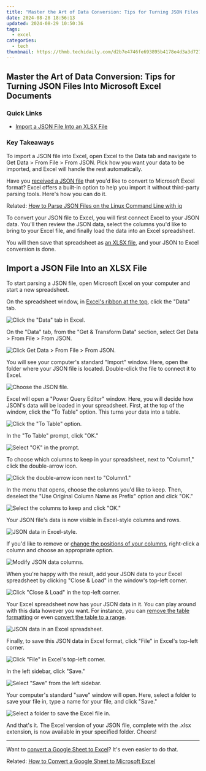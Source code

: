 ```yaml
---
title: "Master the Art of Data Conversion: Tips for Turning JSON Files Into Microsoft Excel Documents"
date: 2024-08-28 18:56:13
updated: 2024-08-29 10:50:36
tags:
  - excel
categories:
  - tech
thumbnail: https://thmb.techidaily.com/d2b7e4746fe693895b4178e4d3a3d7272df65f201ddb10f4f23b159b9a8a8a69.jpg
---
```


## Master the Art of Data Conversion: Tips for Turning JSON Files Into Microsoft Excel Documents

### Quick Links

* [Import a JSON File Into an XLSX File](https://facebook-video-content.techidaily.com/in-2024-professional-photography-meets-social-media-dslr-and-computer-syncopation/)

### Key Takeaways

 To import a JSON file into Excel, open Excel to the Data tab and navigate to Get Data > From File > From JSON. Pick how you want your data to be imported, and Excel will handle the rest automatically.

 Have you [received a JSON file](https://driver-error.techidaily.com/error-eradicated-graphic-driver-installed-flawlessly/) that you'd like to convert to Microsoft Excel format? Excel offers a built-in option to help you import it without third-party parsing tools. Here's how you can do it.

Related: [How to Parse JSON Files on the Linux Command Line with jq](https://driver-error.techidaily.com/error-eradicated-graphic-driver-installed-flawlessly/) 

 To convert your JSON file to Excel, you will first connect Excel to your JSON data. You'll then review the JSON data, select the columns you'd like to bring to your Excel file, and finally load the data into an Excel spreadsheet.

 You will then save that spreadsheet as [an XLSX file](https://ai-vdieo-software.techidaily.com/updated-beyond-quik-exploring-the-best-pc-video-editing-software-for-gopro-users/), and your JSON to Excel conversion is done.

##  Import a JSON File Into an XLSX File

 To start parsing a JSON file, open Microsoft Excel on your computer and start a new spreadsheet.

 On the spreadsheet window, in [Excel's ribbon at the top](https://screen-mirror.techidaily.com/in-2024-how-to-mirror-honor-play-40c-to-mac-drfone-by-drfone-android/), click the "Data" tab.

![Click the "Data" tab in Excel.](https://static1.howtogeekimages.com/wordpress/wp-content/uploads/2021/12/1-excel-data-tab.png) 

 On the "Data" tab, from the "Get & Transform Data" section, select Get Data > From File > From JSON.

![Click Get Data > From File > From JSON.](https://static1.howtogeekimages.com/wordpress/wp-content/uploads/2021/12/2-excel-import-json.png) 

 You will see your computer's standard "Import" window. Here, open the folder where your JSON file is located. Double-click the file to connect it to Excel.

![Choose the JSON file.](https://static1.howtogeekimages.com/wordpress/wp-content/uploads/2021/12/3-select-json-file.png) 

 Excel will open a "Power Query Editor" window. Here, you will decide how JSON's data will be loaded in your spreadsheet. First, at the top of the window, click the "To Table" option. This turns your data into a table.

![Click the "To Table" option.](https://static1.howtogeekimages.com/wordpress/wp-content/uploads/2021/12/4-turn-json-into-table.png) 

 In the "To Table" prompt, click "OK."

![Select "OK" in the prompt.](https://static1.howtogeekimages.com/wordpress/wp-content/uploads/2021/12/5-table-prompt.png) 

 To choose which columns to keep in your spreadsheet, next to "Column1," click the double-arrow icon.

![Click the double-arrow icon next to "Column1."](https://static1.howtogeekimages.com/wordpress/wp-content/uploads/2021/12/6-json-column-options.png) 

 In the menu that opens, choose the columns you'd like to keep. Then, deselect the "Use Original Column Name as Prefix" option and click "OK."

![Select the columns to keep and click "OK."](https://static1.howtogeekimages.com/wordpress/wp-content/uploads/2021/12/7-select-json-columns.png) 

 Your JSON file's data is now visible in Excel-style columns and rows.

![JSON data in Excel-style.](https://static1.howtogeekimages.com/wordpress/wp-content/uploads/2021/12/8-json-data.png) 

 If you'd like to remove or [change the positions of your columns](https://screen-activity-recording.techidaily.com/updated-2024-approved-synchronizing-teams-mastering-device-agnostic-zoom-events/), right-click a column and choose an appropriate option.

![Modify JSON data columns.](https://static1.howtogeekimages.com/wordpress/wp-content/uploads/2021/12/9-modify-json-columns.png) 

 When you're happy with the result, add your JSON data to your Excel spreadsheet by clicking "Close & Load" in the window's top-left corner.

![Click "Close & Load" in the top-left corner.](https://static1.howtogeekimages.com/wordpress/wp-content/uploads/2021/12/10-load-json-into-excel.png) 

 Your Excel spreadsheet now has your JSON data in it. You can play around with this data however you want. For instance, you can [remove the table formatting](https://ios-unlock.techidaily.com/how-to-change-country-on-app-store-for-iphone-8-plus-with-7-methods-by-drfone-ios/) or even [convert the table to a range](https://video-capture.techidaily.com/new-2024-approved-revolutionize-your-laptop-experience-innovative-methods-for-screen-capture/).

![JSON data in an Excel spreadsheet.](https://static1.howtogeekimages.com/wordpress/wp-content/uploads/2021/12/11-json-in-excel.png) 

 Finally, to save this JSON data in Excel format, click "File" in Excel's top-left corner.

![Click "File" in Excel's top-left corner.](https://static1.howtogeekimages.com/wordpress/wp-content/uploads/2021/12/12-excel-file-menu.png) 

 In the left sidebar, click "Save."

![Select "Save" from the left sidebar.](https://static1.howtogeekimages.com/wordpress/wp-content/uploads/2021/12/13-excel-save-spreadsheet.png) 

 Your computer's standard "save" window will open. Here, select a folder to save your file in, type a name for your file, and click "Save."

![Select a folder to save the Excel file in.](https://static1.howtogeekimages.com/wordpress/wp-content/uploads/2021/12/14-excel-save-file.png) 

 And that's it. The Excel version of your JSON file, complete with the .xlsx extension, is now available in your specified folder. Cheers!

---

 Want to [convert a Google Sheet to Excel](https://article-knowledge.techidaily.com/2024-approved-lol-library-top-picks-for-outstanding-meme-creators/)? It's even easier to do that.

Related: [How to Convert a Google Sheet to Microsoft Excel](https://article-knowledge.techidaily.com/2024-approved-lol-library-top-picks-for-outstanding-meme-creators/)

<ins class="adsbygoogle"
     style="display:block"
     data-ad-format="autorelaxed"
     data-ad-client="ca-pub-7571918770474297"
     data-ad-slot="1223367746"></ins>



<ins class="adsbygoogle"
     style="display:block"
     data-ad-client="ca-pub-7571918770474297"
     data-ad-slot="8358498916"
     data-ad-format="auto"
     data-full-width-responsive="true"></ins>
